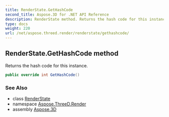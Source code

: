 ```yaml
---
title: RenderState.GetHashCode
second_title: Aspose.3D for .NET API Reference
description: RenderState method. Returns the hash code for this instance
type: docs
weight: 220
url: /net/aspose.threed.render/renderstate/gethashcode/
---
```

## RenderState.GetHashCode method

Returns the hash code for this instance.

```csharp
public override int GetHashCode()
```

### See Also

* class [RenderState](../)
* namespace [Aspose.ThreeD.Render](../../renderstate/)
* assembly [Aspose.3D](../../../)


